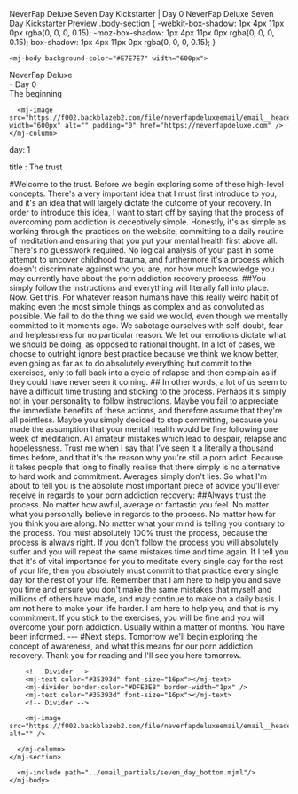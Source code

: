 
  <mjml>
    
  <mj-head>
    <mj-title>NeverFap Deluxe Seven Day Kickstarter | Day 0</mj-title>
    <mj-preview>NeverFap Deluxe Seven Day Kickstarter Preview</mj-preview>
    <mj-attributes>
      <mj-all font-family="'Helvetica Neue', Helvetica, Arial, sans-serif"></mj-all>
      <mj-text font-weight="400" font-size="16px" color="#000000" line-height="24px" font-family="'Helvetica Neue', Helvetica, Arial, sans-serif"></mj-text>
    </mj-attributes>
    <mj-style inline="inline">
      .body-section { -webkit-box-shadow: 1px 4px 11px 0px rgba(0, 0, 0, 0.15); -moz-box-shadow: 1px 4px 11px 0px rgba(0, 0, 0, 0.15); box-shadow: 1px 4px 11px 0px rgba(0, 0, 0, 0.15); }
    </mj-style>
  </mj-head>

    <mj-body background-color="#E7E7E7" width="600px">
      
  <mj-section full-width="full-width" background-color="linear-gradient(45deg, rgba(255,46,182,1) 0%, rgba(227,152,2,1) 100%)" padding-bottom="0">
    <mj-column width="100%">
      <mj-text color="#ffffff" font-weight="bold" align="center" text-transform="uppercase" font-size="16px" letter-spacing="1px" padding-top="30px">
        NeverFap Deluxe
        <br/>
        <span style="color: #979797; font-weight: normal">-</span>
      </mj-text>
      <mj-text color="white" align="center" font-size="13px" padding-top="0" font-weight="bold" text-transform="uppercase" letter-spacing="1px" line-height="20px">
        Day 0
        <br/> The beginning
      </mj-text>

      <mj-image src="https://f002.backblazeb2.com/file/neverfapdeluxeemail/email__header.png" width="600px" alt="" padding="0" href="https://neverfapdeluxe.com" />
    </mj-column>
  </mj-section>

      
  <mj-wrapper padding-top="0" padding-bottom="0" css-class="body-section">
    <mj-section background-color="#ffffff" padding-left="15px" padding-right="15px">
      <mj-column width="100%">

        
  <mj-text color="#35393d" font-size="16px">
    day: 1
  </mj-text>

title
  <mj-text color="#35393d" font-size="16px">
    : The trust 
  </mj-text>




  <mj-text color="#35393d" font-size="16px">
    #Welcome to the trust.
  </mj-text>


  <mj-text color="#35393d" font-size="16px">
      
  </mj-text>


  <mj-text color="#35393d" font-size="16px">
    Before we begin exploring some of these high-level concepts.
  </mj-text>



  <mj-text color="#35393d" font-size="16px">
    There's a very important idea that I must first introduce to you, and it's an idea that will largely dictate the outcome of your  recovery.
  </mj-text>



  <mj-text color="#35393d" font-size="16px">
    In order to introduce this idea, I want to start off by saying that the process of overcoming porn addiction is deceptively simple.
  </mj-text>



  <mj-text color="#35393d" font-size="16px">
    Honestly, it's as simple as working through the practices on the website, committing to a daily routine of meditation and ensuring that you put your mental health first above all.
  </mj-text>



  <mj-text color="#35393d" font-size="16px">
    There's no guesswork required. No logical analysis of your past in some attempt to uncover childhood trauma, and furthermore it's a process which doesn't discriminate against who you are, nor how much knowledge you may currently have about the porn addiction recovery process. 
  </mj-text>




  <mj-text color="#35393d" font-size="16px">
    ##You simply follow the instructions and everything will literally fall into place.
  </mj-text>




  <mj-text color="#35393d" font-size="16px">
    Now.
  </mj-text>



  <mj-text color="#35393d" font-size="16px">
    Get this.
  </mj-text>



  <mj-text color="#35393d" font-size="16px">
    For whatever reason humans have this really weird habit of making even the most simple things as complex and as convoluted as possible. 
  </mj-text>



  <mj-text color="#35393d" font-size="16px">
    We fail to do the thing we said we would, even though we mentally committed to it moments ago. We sabotage ourselves with self-doubt, fear and helplessness for no particular reason. We let our emotions dictate what we should be doing, as opposed to rational thought.
  </mj-text>



  <mj-text color="#35393d" font-size="16px">
    In a lot of cases, we choose to outright ignore best practice because we think we know better, even going as far as to do absolutely everything but commit to the exercises, only to fall back into a cycle of relapse and then complain as if they could have never seen it coming.
  </mj-text>


  <mj-text color="#35393d" font-size="16px">
      
  </mj-text>



  <mj-text color="#35393d" font-size="16px">
    ## In other words, a lot of us seem to have a difficult time trusting and sticking to the process.
  </mj-text>


  <mj-text color="#35393d" font-size="16px">
      
  </mj-text>



  <mj-text color="#35393d" font-size="16px">
    Perhaps it's simply not in your personality to follow instructions. Maybe you fail to appreciate the immediate benefits of these actions, and therefore assume that they're all pointless. Maybe you simply decided to stop committing, because you made the assumption that your mental health would be fine following one week of meditation.
  </mj-text>



  <mj-text color="#35393d" font-size="16px">
    All amateur mistakes which lead to despair, relapse and hopelessness. 
  </mj-text>



  <mj-text color="#35393d" font-size="16px">
    Trust me when I say that I've seen it a literally a thousand times before, and that it's the reason why you're still a porn adict.   
  </mj-text>



  <mj-text color="#35393d" font-size="16px">
    Because it takes people that long to finally realise that there simply is no alternative to hard work and commitment.
  </mj-text>



  <mj-text color="#35393d" font-size="16px">
    Averages simply don't lies.
  </mj-text>



  <mj-text color="#35393d" font-size="16px">
    So what I'm about to tell you is the absolute most important piece of advice you'll ever receive in regards to your porn addiction recovery:
  </mj-text>




  <mj-text color="#35393d" font-size="16px">
    ##Always trust the process.
  </mj-text>




  <mj-text color="#35393d" font-size="16px">
    No matter how awful, average or fantastic you feel. No matter what you personally believe in regards to the process. No matter how far you think you are along. No matter what your mind is telling you contrary to the process.
  </mj-text>



  <mj-text color="#35393d" font-size="16px">
    You must absolutely 100% trust the process, because the process is always right.
  </mj-text>



  <mj-text color="#35393d" font-size="16px">
    If you don't follow the process you will absolutely suffer and you will repeat the same mistakes time and time again.
  </mj-text>



  <mj-text color="#35393d" font-size="16px">
    If I tell you that it's of vital importance for you to meditate every single day for the rest of your life, then you absolutely must commit to that practice every single day for the rest of your life.
  </mj-text>



  <mj-text color="#35393d" font-size="16px">
    Remember that I am here to help you and save you time and ensure you don't make the same mistakes that myself and millions of others have made, and may continue to make on a daily basis.
  </mj-text>



  <mj-text color="#35393d" font-size="16px">
    I am not here to make your life harder. I am here to help you, and that is my commitment.
  </mj-text>



  <mj-text color="#35393d" font-size="16px">
    If you stick to the exercises, you will be fine and you will overcome your porn addiction. 
  </mj-text>



  <mj-text color="#35393d" font-size="16px">
    Usually within a matter of months.
  </mj-text>



  <mj-text color="#35393d" font-size="16px">
    You have been informed.      
  </mj-text>




  <mj-text color="#35393d" font-size="16px">
    ---
  </mj-text>




  <mj-text color="#35393d" font-size="16px">
    #Next steps.
  </mj-text>


  <mj-text color="#35393d" font-size="16px">
      
  </mj-text>


  <mj-text color="#35393d" font-size="16px">
    Tomorrow we'll begin exploring the concept of awareness, and what this means for our porn addiction recovery.
  </mj-text>


  <mj-text color="#35393d" font-size="16px">
      
  </mj-text>


  <mj-text color="#35393d" font-size="16px">
    Thank you for reading and I'll see you here tomorrow.
  </mj-text>


  <mj-text color="#35393d" font-size="16px">
      
  </mj-text>


        <!-- Divider -->
        <mj-text color="#35393d" font-size="16px"></mj-text>
        <mj-divider border-color="#DFE3E8" border-width="1px" />
        <mj-text color="#35393d" font-size="16px"></mj-text>
        <!-- Divider -->

        <mj-image src="https://f002.backblazeb2.com/file/neverfapdeluxeemail/email__header__assort.png" alt="" />

      </mj-column>
    </mj-section>
  </mj-wrapper>

      <mj-include path="../email_partials/seven_day_bottom.mjml"/>
    </mj-body>  
  </mlmj>

